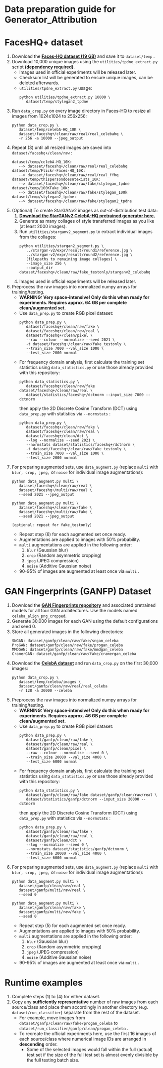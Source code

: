 # Data preparation guide for Generator_Attribution 

# FacesHQ+ dataset

1. Download the **[Faces-HQ dataset (19 GB)](https://github.com/cc-hpc-itwm/DeepFakeDetection)** and save it to `dataset/temp` .
2. Download 10,000 unique images using the `utilities/tpdne_extract.py` script **([dependency required](https://github.com/DTrimarchi10/confusion_matrix))**.
   - Images used in official experiments will be released later.
   - Checksum list will be generated to ensure unique images, can be deleted afterwards.
   - `utilities/tpdne_extract.py` usage: 
      ```
      python utilities/tpdne_extract.py 10000 \
         dataset/temp/stylegan2_tpdne
      ```
3. Run `data_crop.py` on every image directory in Faces-HQ to resize all images from 1024x1024 to 256x256:
   ```
   python data_crop.py \
      dataset/temp/celebA-HQ_10K \
      dataset/faceshq+/clean/raw/real/real_celebahq \
      -r 256 -a 10000 --jpeg_output
   ```
4. Repeat (3) until all resized images are saved into `dataset/faceshq+/clean/raw` :
   ```
   dataset/temp/celebA-HQ_10K: 
      --> dataset/faceshq+/clean/raw/real/real_celebahq
   dataset/temp/Flickr-Faces-HQ_10K:
      --> dataset/faceshq+/clean/raw/real/real_ffhq
   dataset/temp/thispersondoesntexists_10K:
      --> dataset/faceshq+/clean/raw/fake/stylegan_tpdne
   dataset/temp/100KFake_10K:
      --> dataset/faceshq+/clean/raw/fake/stylegan_100k
   dataset/temp/stylegan2_tpdne:
      --> dataset/faceshq+/clean/raw/fake/stylegan2_tpdne
   ```
5. (Optional) To create StarGANv2 images as out-of-distribution test data:
   1. **[Download the StarGANv2 CelebA-HQ pretrained generator here.](https://github.com/clovaai/stargan-v2)**
   2. Generate as many collages of style transferred images as you like (at least 2000 images).
   3. Run `utilities/starganv2_segment.py` to extract individual images from the collages: 
      ```
      python utilities/stargan2_segment.py \
         ../stargan-v2/expr/result/round1/reference.jpg \
         ../stargan-v2/expr/result/round2/reference.jpg \
         [filepaths to remaining image collages] \
         --image_size 256 \
         --output_dir dataset/faceshq+/clean/raw/fake_testonly/starganv2_celebahq
      ```
   4. Images used in official experiments will be released later.
6. Preprocess the raw images into normalized numpy arrays for training/testing.
   - **WARNING: Very space-intensive! Only do this when ready for experiments. Requires approx. 64 GB per complete clean/augmented set.**
   - Use `data_prep.py` to create RGB pixel dataset:
      ```
      python data_prep.py \
         dataset/faceshq+/clean/raw/fake \
         dataset/faceshq+/clean/raw/real \
         dataset/faceshq+/clean/pixel \
         --raw --colour --normalize --seed 2021 \
         -t dataset/faceshq+/clean/raw/fake_testonly \
         --train_size 7000 --val_size 1000 \
         --test_size 2000 normal
      ```
   - For frequency domain analysis, first calculate the training set statistics using `data_statistics.py` or use those already provided with this repository:
      ```
      python data_statistics.py \
         dataset/faceshq+/clean/raw/fake dataset/faceshq+/clean/raw/real \
         dataset/statistics/faceshq+/dctnorm --input_size 7000 --dctnorm
      ```
      then apply the 2D Discrete Cosine Transform (DCT) using `data_prep.py` with statistics via `--normstats` :
      ```
      python data_prep.py \
         dataset/faceshq+/clean/raw/fake \
         dataset/faceshq+/clean/raw/real \
         dataset/faceshq+/clean/dct \
         --log --normalize --seed 2021 \
         --normstats dataset/statistics/faceshq+/dctnorm \
         -t dataset/faceshq+/clean/raw/fake_testonly \
         --train_size 7000 --val_size 1000 \
         --test_size 2000 normal
      ```
7. For preparing augmented sets, use `data_augment.py` (replace `multi` with `blur, crop, jpeg,` or `noise` for individual image augmentations):
   ```
   python data_augment.py multi \
      dataset/faceshq+/clean/raw/real \
      dataset/faceshq+/multi/raw/real \
      --seed 2021 --jpeg_output

   python data_augment.py multi \
      dataset/faceshq+/clean/raw/fake \
      dataset/faceshq+/multi/raw/fake \
      --seed 2021 --jpeg_output

   [optional: repeat for fake_testonly]
   ```
   - Repeat step (6) for each augmented set once ready.
   - Augmentations are applied to images with 50% probability.
   - `multi` augmentations are applied in the following order:
     1. `blur` (Gaussian blur)
     2. `crop` (Random asymmetric cropping)
     3. `jpeg` (JPEG compression)
     4. `noise` (Additive Gaussian noise)
   - 90-95% of images are augmented at least once via `multi` . 


# GAN Fingerprints (GANFP) Dataset

1. Download the **[GAN Fingerprints repository](https://github.com/ningyu1991/GANFingerprints)** and associated pretrained models for all four GAN architectures. Use the models named `celeba_align_png_cropped`.
2. Generate 30,000 images for each GAN using the default configurations and seed 0.
3. Store all generated images in the following directories:
   ```
   SNGAN: dataset/ganfp/clean/raw/fake/sngan_celeba
   ProGAN: dataset/ganfp/clean/raw/fake/progan_celeba
   MMDGAN: dataset/ganfp/clean/raw/fake/mmdgan_celeba
   CramerGAN: dataset/ganfp/clean/raw/fake/cramergan_celeba
   ```
4. Download the **[CelebA dataset](https://mmlab.ie.cuhk.edu.hk/projects/CelebA.html)** and run `data_crop.py` on the first 30,000 images:
   ```
   python data_crop.py \
      dataset/temp/celeba/images \
      dataset/ganfp/clean/raw/real/real_celeba
      -r 128 -a 30000 --celeba
   ```
5. Preprocess the raw images into normalized numpy arrays for training/testing.
   - **WARNING: Very space-intensive! Only do this when ready for experiments. Requires approx. 46 GB per complete clean/augmented set.**
   - Use `data_prep.py` to create RGB pixel dataset:
      ```
      python data_prep.py \
         dataset/ganfp/clean/raw/fake \
         dataset/ganfp/clean/raw/real \
         dataset/ganfp/clean/pixel \
         --raw --colour --normalize --seed 0 \
         --train_size 20000 --val_size 4000 \
         --test_size 6000 normal
      ```
   - For frequency domain analysis, first calculate the training set statistics using `data_statistics.py` or use those already provided with this repository:
      ```
      python data_statistics.py \
         dataset/ganfp/clean/raw/fake dataset/ganfp/clean/raw/real \
         dataset/statistics/ganfp/dctnorm --input_size 20000 --dctnorm
      ```
      then apply the 2D Discrete Cosine Transform (DCT) using `data_prep.py` with statistics via `--normstats` :
      ```
      python data_prep.py \
         dataset/ganfp/clean/raw/fake \
         dataset/ganfp/clean/raw/real \
         dataset/ganfp/clean/dct \
         --log --normalize --seed 0 \
         --normstats dataset/statistics/ganfp/dctnorm \
         --train_size 20000 --val_size 4000 \
         --test_size 6000 normal
      ```
6. For preparing augmented sets, use `data_augment.py` (replace `multi` with `blur, crop, jpeg,` or `noise` for individual image augmentations):
   ```
   python data_augment.py multi \
      dataset/ganfp/clean/raw/real \
      dataset/ganfp/multi/raw/real \
      --seed 0

   python data_augment.py multi \
      dataset/ganfp/clean/raw/fake \
      dataset/ganfp/multi/raw/fake \
      --seed 0
   ```
   - Repeat step (5) for each augmented set once ready.
   - Augmentations are applied to images with 50% probability.
   - `multi` augmentations are applied in the following order:
     1. `blur` (Gaussian blur)
     2. `crop` (Random asymmetric cropping)
     3. `jpeg` (JPEG compression)
     4. `noise` (Additive Gaussian noise)
   - 90-95% of images are augmented at least once via `multi` . 


# Runtime examples

1. Complete steps (1) to (4) for either dataset.
2. Copy any **sufficiently representative** number of raw images from each source/class and place them accordingly in another directory (e.g. `dataset/run_classifier`) separate from the rest of the dataset.
   - For example, move images from `dataset/ganfp/clean/raw/fake/progan_celeba` to `dataset/run_classifier/ganfp/clean/progan_celeba` .
   - To recreate the official experiments here, use the first 16 images of each source/class where numerical image IDs are arranged in **descending** order.
     - Some of the selected images would fall within the full (actual) test set if the size of the full test set is almost evenly divisible by the full testing batch size.